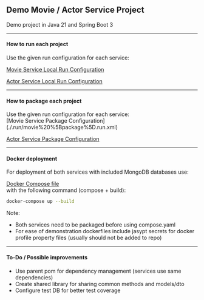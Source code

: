 <h2>Demo Movie / Actor Service Project</h3>

Demo project in Java 21 and Spring Boot 3
<hr>
<h4>How to run each project</h4>
Use the given run configuration for each service:<br>

[Movie Service Local Run Configuration](./.run/MovieApplication.run.xml)

[Actor Service Local Run Configuration](./.run/ActorApplication.run.xml)
<hr>

<h4>How to package each project</h4>
Use the given run configuration for each service:<br>
[Movie Service Package Configuration](./.run/movie%20%5Bpackage%5D.run.xml)

[Actor Service Package Configuration](./.run/actor%20%5Bpackage%5D.run.xml)
<hr>
<h4>Docker deployment</h4>
For deployment of both services with included MongoDB databases use:<br>

[Docker Compose file](./compose.yaml)
<br> with the following command (compose + build):
```sh
docker-compose up --build
```

Note:
<ul>
<li>Both services need to be packaged before using compose.yaml</li>
<li>For ease of demonstration dockerfiles include jasypt secrets for docker profile property files (usually should not be added to repo)
</li>
</ul>
<hr>
<h4>To-Do / Possible improvements </h4>
<ul>
<li>Use parent pom for dependency management (services use same dependencies)
</li>
<li>Create shared library for sharing common methods and models/dto
</li>
<li>Configure test DB for better test coverage
</li>
</ul>